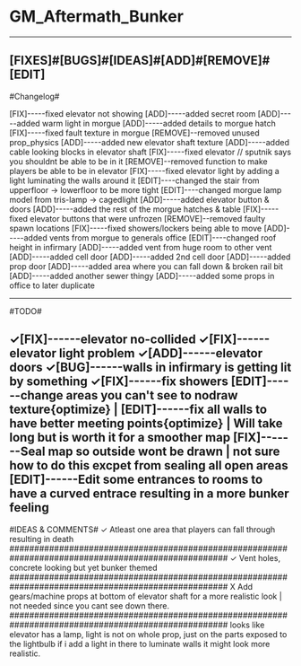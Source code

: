 # GM_Aftermath_Bunker

---------------------------------------------------------------------------------------------------
[FIXES]#[BUGS]#[IDEAS]#[ADD]#[REMOVE]#[EDIT]
---------------------------------------------------------------------------------------------------
#Changelog#
 
 
[FIX]-----fixed elevator not showing
[ADD]-----added secret room
[ADD]-----added warm light in morgue
[ADD]-----added details to morgue hatch
[FIX]-----fixed fault texture in morgue
[REMOVE]--removed unused prop_physics
[ADD]-----added new elevator shaft texture 
[ADD]-----added cable looking blocks in elevator shaft 
[FIX]-----fixed elevator // sputnik says you shouldnt be able to be in it
[REMOVE]--removed function to make players be able to be in elevator
[FIX]-----fixed elevator light by adding a light luminating the walls around it
[EDIT]----changed the stair from upperfloor -> lowerfloor to be more tight
[EDIT]----changed morgue lamp model from tris-lamp -> cagedlight
[ADD]-----added elevator button & doors
[ADD]-----added the rest of the morgue hatches & table
[FIX]-----fixed elevator buttons that were unfrozen
[REMOVE]--removed faulty spawn locations
[FIX]-----fixed showers/lockers being able to move
[ADD]-----added vents from morgue to generals office
[EDIT]----changed roof height in infirmary
[ADD]-----added vent from huge room to other vent
[ADD]-----added cell door
[ADD]-----added 2nd cell door
[ADD]-----added prop door
[ADD]-----added area where you can fall down & broken rail bit
[ADD]-----added another sewer thingy
[ADD]-----added some props in office to later duplicate

---------------------------------------------------------------------------------------------------
#TODO#

✓[FIX]------elevator no-collided 
✓[FIX]------elevator light problem 
✓[ADD]------elevator doors 
✓[BUG]------walls in infirmary is getting lit by something
✓[FIX]------fix showers 
[EDIT]------change areas you can't see to nodraw texture{optimize}  | 
[EDIT]------fix all walls to have better meeting points{optimize}   | Will take long but is worth it for a smoother map
[FIX]-------Seal map so outside wont be drawn | not sure how to do this excpet from sealing all open areas
[EDIT]------Edit some entrances to rooms to have a curved entrace resulting in a more bunker feeling
---------------------------------------------------------------------------------------------------

#IDEAS & COMMENTS#
✓ Atleast one area that players can fall through resulting in death
####################################################################################################
✓ Vent holes, concrete looking but yet bunker themed
####################################################################################################
X Add gears/machine props at bottom of elevator shaft for a more realistic look | not needed since you cant see down there.
####################################################################################################
looks like elevator has a lamp, light is not on whole prop, just on the parts exposed to the lightbulb
if i add a light in there to luminate walls it might look more realistic.

